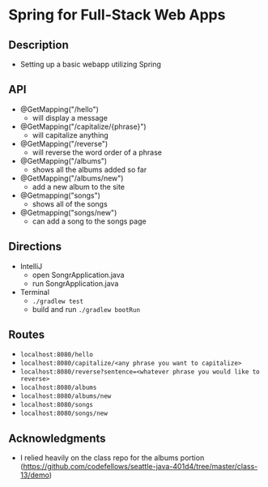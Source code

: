 # Spring for Full-Stack Web Apps

## Description
- Setting up a basic webapp utilizing Spring

## API
- @GetMapping("/hello")
    - will display a message
- @GetMapping("/capitalize/{phrase}")
    - will capitalize anything 
- @GetMapping("/reverse")
    - will reverse the word order of a phrase
-  @GetMapping("/albums")
    - shows all the albums added so far
-  @GetMapping("/albums/new")
    - add a new album to the site
- @Getmapping("songs")
    - shows all of the songs
- @Getmapping("songs/new")
    - can add a song to the songs page

## Directions
- IntelliJ
    - open SongrApplication.java
    - run SongrApplication.java 
- Terminal
    - ```./gradlew test```
    - build and run ```./gradlew bootRun```

## Routes
- ```localhost:8080/hello```
- ```localhost:8080/capitalize/<any phrase you want to capitalize>```
- ```localhost:8080/reverse?sentence=<whatever phrase you would like to reverse>```
- ```localhost:8080/albums```
- ```localhost:8080/albums/new```
- ```localhost:8080/songs```
- ```localhost:8080/songs/new```

## Acknowledgments
- I relied heavily on the class repo for the albums portion (https://github.com/codefellows/seattle-java-401d4/tree/master/class-13/demo)